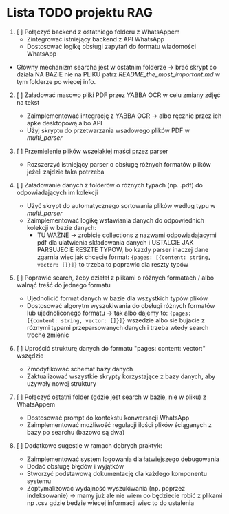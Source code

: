 # Lista TODO projektu RAG

1. [ ] Połączyć backend z ostatniego folderu z WhatsAppem
   - Zintegrować istniejący backend z API WhatsApp
   - Dostosować logikę obsługi zapytań do formatu wiadomości WhatsApp
- Główny mechanizm searcha jest w ostatnim folderze -> brać skrypt co działa NA BAZIE nie na PLIKU patrz *README_the_most_important.md* w tym folderze po więcej info.

2. [ ] Załadować masowo pliki PDF przez YABBA OCR w celu zmiany zdjęć na tekst
   - Zaimplementować integrację z YABBA OCR -> albo ręcznie przez ich apke desktopową albo API
   - Użyj skryptu do przetwarzania wsadowego plików PDF w *multi_parser* 

3. [ ] Przemielenie plików wszelakiej maści przez parser
   - Rozszerzyć istniejący parser o obsługę różnych formatów plików jeżeli zajdzie taka potrzeba

4. [ ] Załadowanie danych z folderów o różnych typach (np. .pdf) do odpowiadających im kolekcji
   - Użyć skrypt do automatycznego sortowania plików według typu w *multi_parser*
   - Zaimplementować logikę wstawiania danych do odpowiednich kolekcji w bazie danych:
        * TU WAŻNE -> zrobicie collections z nazwami odpowiadajacymi pdf dla ulatwienia składowania danych i USTALCIE JAK PARSUJECIE RESZTE TYPOW, bo kazdy parser inaczej dane zgarnia wiec jak chcecie format:
        `{pages: [{content: string, vector: []}]}` to trzeba to poprawic dla reszty typów

5. [ ] Poprawić search, żeby działał z plikami o różnych formatach / albo walnąć treść do jednego formatu
   - Ujednolicić format danych w bazie dla wszystkich typów plików
   - Dostosować algorytm wyszukiwania do obsługi różnych formatów lub ujednoliconego formatu -> tak albo dajemy to:
   `{pages: [{content: string, vector: []}]}` wszedzie albo sie bujacie z róznymi typami przeparsowanych danych i trzeba wtedy search troche zmienic

6. [ ] Uprościć strukturę danych do formatu "pages: content: vector:" wszędzie
   - Zmodyfikować schemat bazy danych
   - Zaktualizować wszystkie skrypty korzystające z bazy danych, aby używały nowej struktury

7. [ ] Połączyć ostatni folder (gdzie jest search w bazie, nie w pliku) z WhatsAppem
   - Dostosować prompt do kontekstu konwersacji WhatsApp
   - Zaimplementować możliwość regulacji ilości plików ściąganych z bazy po searchu (bazowo są dwa)

8. [ ] Dodatkowe sugestie w ramach dobrych praktyk:
   - Zaimplementować system logowania dla łatwiejszego debugowania
   - Dodać obsługę błędów i wyjątków
   - Stworzyć podstawową dokumentację dla każdego komponentu systemu
   - Zoptymalizować wydajność wyszukiwania (np. poprzez indeksowanie) -> mamy już ale nie wiem co będziecie robić z plikami np .csv gdzie bedzie wiecej informacji wiec to do ustalenia